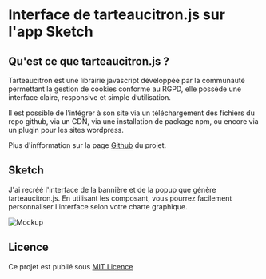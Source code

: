 # Interface de tarteaucitron.js sur l'app Sketch

## Qu'est ce que tarteaucitron.js ?
Tarteaucitron est une librairie javascript développée par la communauté permettant la gestion de cookies conforme au RGPD, elle possède une interface claire, responsive et simple d’utilisation.

Il est possible de l’intégrer à son site via un téléchargement des fichiers du repo github, via un CDN, via une installation de package npm, ou encore via un plugin pour les sites wordpress.

Plus d'infformation sur la page [Github](https://github.com/AmauriC/tarteaucitron.js "Github") du projet.

## Sketch
J'ai recréé l'interface de la bannière et de la popup que génère tarteaucitron.js. En utilisant les composant, vous pourrez facilement personnaliser l'interface selon votre charte graphique.

![Mockup](https://user-images.githubusercontent.com/7768843/113160978-41882080-923e-11eb-8fc6-f28b8e39f1d2.png)

## Licence
Ce projet est publié sous [MIT Licence](http://https://github.com/timotheejulien/tarteaucitron.js-Sketch/blob/main/LICENSE "MIT Licence")
